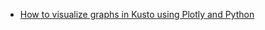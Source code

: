 - [How to visualize graphs in Kusto using Plotly and Python](https://techcommunity.microsoft.com/t5/azure-data-explorer-blog/how-to-visualize-graphs-in-kusto-using-plotly-and-python/ba-p/3943410)